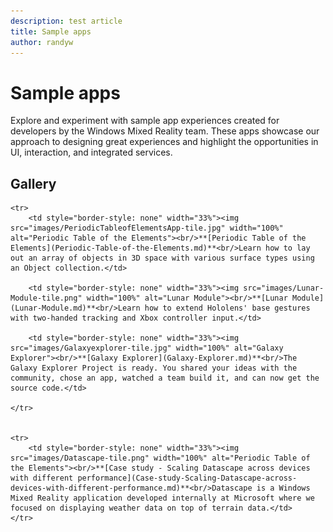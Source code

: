 ```yaml
---
description: test article
title: Sample apps
author: randyw
---
```


# Sample apps

Explore and experiment with sample app experiences created for developers by the Windows Mixed Reality team. These apps showcase our approach to designing great experiences and highlight the opportunities in UI, interaction, and integrated services.

## Gallery

<table style="border-collapse:collapse;">

	<tr>
		<td style="border-style: none" width="33%"><img src="images/PeriodicTableofElementsApp-tile.jpg" width="100%" alt="Periodic Table of the Elements"><br/>**[Periodic Table of the Elements](Periodic-Table-of-the-Elements.md)**<br/>Learn how to lay out an array of objects in 3D space with various surface types using an Object collection.</td>

		<td style="border-style: none" width="33%"><img src="images/Lunar-Module-tile.png" width="100%" alt="Lunar Module"><br/>**[Lunar Module](Lunar-Module.md)**<br/>Learn how to extend Hololens' base gestures with two-handed tracking and Xbox controller input.</td>

		<td style="border-style: none" width="33%"><img src="images/Galaxyexplorer-tile.jpg" width="100%" alt="Galaxy Explorer"><br/>**[Galaxy Explorer](Galaxy-Explorer.md)**<br/>The Galaxy Explorer Project is ready. You shared your ideas with the community, chose an app, watched a team build it, and can now get the source code.</td>

	</tr>
	
	
	<tr>
		<td style="border-style: none" width="33%"><img src="images/Datascape-tile.png" width="100%" alt="Periodic Table of the Elements"><br/>**[Case study - Scaling Datascape across devices with different performance](Case-study-Scaling-Datascape-across-devices-with-different-performance.md)**<br/>Datascape is a Windows Mixed Reality application developed internally at Microsoft where we focused on displaying weather data on top of terrain data.</td>
	</tr>

</table>
